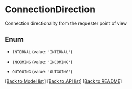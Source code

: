 # ConnectionDirection

Connection directionality from the requester point of view

## Enum

* `INTERNAL` (value: `'INTERNAL'`)

* `INCOMING` (value: `'INCOMING'`)

* `OUTGOING` (value: `'OUTGOING'`)

[[Back to Model list]](../README.md#documentation-for-models) [[Back to API list]](../README.md#documentation-for-api-endpoints) [[Back to README]](../README.md)


